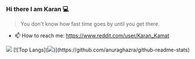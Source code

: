 ### Hi there I am Karan 💻



> You don't know how fast time goes by until you get there.

- 📫 How to reach me: https://www.reddit.com/user/Karan_Kamat  

<img src="https://github-readme-stats.vercel.app/api?username=KaranKamat0506&&show_icons=true&title_color=1196A7&icon_color=1196A7&text_color=1196A7&bg_color=FFFFFF">
[![Top Langs](<img src="https://github-readme-stats.vercel.app/api/top-langs/?username=KaranKamat0506">)](https://github.com/anuraghazra/github-readme-stats)



